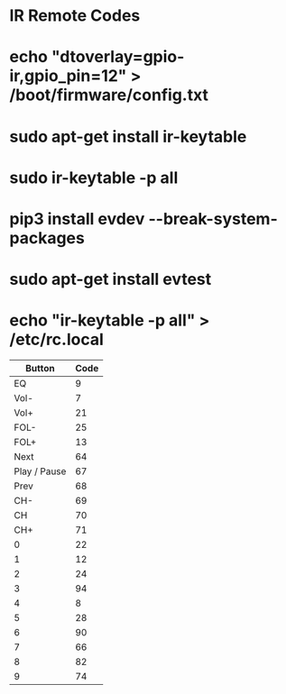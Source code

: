 # IR Remote Codes


# echo "dtoverlay=gpio-ir,gpio_pin=12" > /boot/firmware/config.txt
# sudo apt-get install ir-keytable
# sudo ir-keytable -p all
# pip3 install evdev --break-system-packages
# sudo apt-get install evtest
# echo "ir-keytable -p all" > /etc/rc.local


| Button | Code |
| ------ | ---- |
| EQ     | 9    |
| Vol-   | 7    |
| Vol+   | 21   |
| FOL-   | 25   |
| FOL+   | 13   |
| Next   | 64   |
| Play / Pause | 67   |
| Prev   | 68   |
| CH-    | 69   |
| CH     | 70   |
| CH+    | 71   |
| 0      | 22   |
| 1      | 12   |
| 2      | 24   |
| 3      | 94   |
| 4      | 8    |
| 5      | 28   |
| 6      | 90   |
| 7      | 66   |
| 8      | 82   |
| 9      | 74   |
